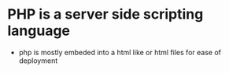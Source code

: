 # PHP is a server side scripting language


* php is mostly embeded into a html like or html files for ease of deployment
